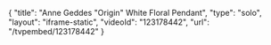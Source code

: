 {
    "title": "Anne Geddes \"Origin\" White Floral Pendant",
    "type": "solo",
    "layout": "iframe-static",
    "videoId": "123178442",
    "url": "\/tvpembed\/123178442"
}